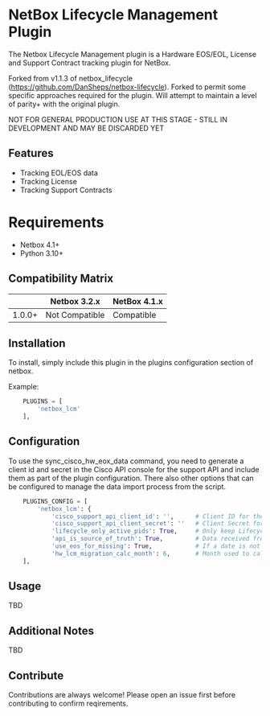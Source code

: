 # NetBox Lifecycle Management Plugin

The Netbox Lifecycle Management plugin is a Hardware EOS/EOL, License and Support Contract tracking plugin for NetBox.

Forked from v1.1.3 of netbox_lifecycle (https://github.com/DanSheps/netbox-lifecycle).  Forked to permit some specific 
approaches required for the plugin.  Will attempt to maintain a level of parity+ with the original plugin.

NOT FOR GENERAL PRODUCTION USE AT THIS STAGE - STILL IN DEVELOPMENT AND MAY BE DISCARDED YET

## Features

* Tracking EOL/EOS data
* Tracking License
* Tracking Support Contracts

# Requirements

* Netbox 4.1+
* Python 3.10+

## Compatibility Matrix

|        | Netbox 3.2.x   | NetBox 4.1.x   | 
|--------|----------------|----------------|
| 1.0.0+ | Not Compatible | Compatible     |

## Installation

To install, simply include this plugin in the plugins configuration section of netbox.

Example:
```python
    PLUGINS = [
        'netbox_lcm'
    ],
```

## Configuration

To use the sync_cisco_hw_eox_data command, you need to generate a client id and secret in the Cisco API console
for the support API and include them as part of the plugin configuration.  There also other options that can
be configured to manage the data import process from the script.

```python
    PLUGINS_CONFIG = [
        'netbox_lcm': {
            'cisco_support_api_client_id': '',      # Client ID for the Cisco Support API
            'cisco_support_api_client_secret': ''   # Client Secret for the Cisco Support API
            'lifecycle_only_active_pids': True,     # Only keep Lifecycle Data for PIDs we have as defined devices
            'api_is_source_of_truth': True,         # Data received from API is considered the soruce of truth and will overwrite non matching data
            'use_eos_for_missing': True,            # If a date is not returned, use end_of_support as the date to use, otherwise null values retained
            'hw_lcm_migration_calc_month': 6,       # Month used to calc replacement and budget years. Default is 6
    ],
```

## Usage

TBD

## Additional Notes

TBD

## Contribute

Contributions are always welcome!  Please open an issue first before contributing to confirm reqirements.

